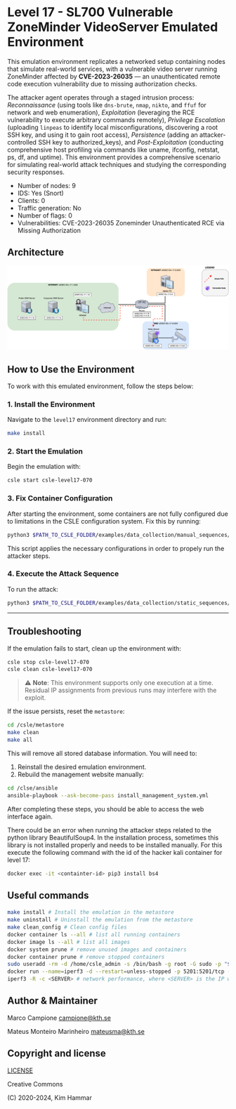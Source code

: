 # Level 17 - SL700 Vulnerable ZoneMinder VideoServer Emulated Environment 

This emulation environment replicates a networked setup containing nodes that simulate real-world services, with a vulnerable video server running ZoneMinder affected by **CVE-2023-26035** — an unauthenticated remote code execution vulnerability due to missing authorization checks.

The attacker agent operates through a staged intrusion process: *Reconnaissance* (using tools like `dns-brute`, `nmap`, `nikto`, and `ffuf` for network and web enumeration), *Exploitation* (leveraging the RCE vulnerability to execute arbitrary commands remotely), *Privilege Escalation* (uploading `linpeas` to identify local misconfigurations, discovering a root SSH key, and using it to gain root access), *Persistence* (adding an attacker-controlled SSH key to authorized_keys), and *Post-Exploitation* (conducting comprehensive host profiling via commands like uname, ifconfig, netstat, ps, df, and uptime). This environment provides a comprehensive scenario for simulating real-world attack techniques and studying the corresponding security responses.


- Number of nodes: 9
- IDS: Yes (Snort)
- Clients: 0 
- Traffic generation: No
- Number of flags: 0
- Vulnerabilities: CVE-2023-26035 Zoneminder Unauthenticated RCE via Missing Authorization

## Architecture
<p align="center">
<img src="env.png" width="600">
</p>

## How to Use the Environment

To work with this emulated environment, follow the steps below:

### 1. Install the Environment

Navigate to the `level17` environment directory and run:

```bash
make install
```

### 2. Start the Emulation

Begin the emulation with:

```bash
csle start csle-level17-070
```

### 3. Fix Container Configuration

After starting the environment, some containers are not fully configured due to limitations in the CSLE configuration system. Fix this by running:

```bash
python3 $PATH_TO_CSLE_FOLDER/examples/data_collection/manual_sequences/level_17/run.py
```

This script applies the necessary configurations in order to propely run the attacker steps.

### 4. Execute the Attack Sequence

To run the attack:

```bash
python3 $PATH_TO_CSLE_FOLDER/examples/data_collection/static_sequences/level_17/run.py
```

---

## Troubleshooting

If the emulation fails to start, clean up the environment with:

```bash
csle stop csle-level17-070
csle clean csle-level17-070
```

> ⚠️ **Note**: This environment supports only one execution at a time. Residual IP assignments from previous runs may interfere with the exploit.

If the issue persists, reset the `metastore`:

```bash
cd /csle/metastore
make clean
make all
```

This will remove all stored database information. You will need to:

1. Reinstall the desired emulation environment.
2. Rebuild the management website manually:

```bash
cd /clse/ansible
ansible-playbook --ask-become-pass install_management_system.yml
```

After completing these steps, you should be able to access the web interface again.

There could be an error when running the attacker steps related to the python library BeautifulSoup4. In the installation process, sometimes this library is not installed properly and needs to be installed manually. For this execute the following command with the id of the hacker kali container for level 17:

```bash
docker exec -it <containter-id> pip3 install bs4
```

## Useful commands

```bash
make install # Install the emulation in the metastore
make uninstall # Uninstall the emulation from the metastore
make clean_config # Clean config files 
docker container ls --all # list all running containers
docker image ls --all # list all images
docker system prune # remove unused images and containers
docker container prune # remove stopped containers
sudo useradd -rm -d /home/csle_admin -s /bin/bash -g root -G sudo -p "$(openssl passwd -1 'csle@admin-pw_191')" csle_admin
docker run --name=iperf3 -d --restart=unless-stopped -p 5201:5201/tcp -p 5201:5201/udp mlabbe/iperf3 # Start the iperf server on the host
iperf3 -R -c <SERVER> # network performance, where <SERVER> is the IP where the iperf server is running e.g. the host 172.31.212.92   
```

## Author & Maintainer

Marco Campione <campione@kth.se> 

Mateus Monteiro Marinheiro <mateusma@kth.se>

## Copyright and license

[LICENSE](../../../../../LICENSE.md)

Creative Commons

(C) 2020-2024, Kim Hammar